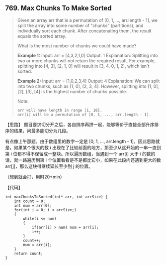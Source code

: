 ## 769. Max Chunks To Make Sorted

> Given an array arr that is a permutation of [0, 1, ..., arr.length - 1], we split the array into some number of "chunks" (partitions), and individually sort each chunk.  After concatenating them, the result equals the sorted array.
>
> What is the most number of chunks we could have made?
>
> **Example 1:**
> Input: arr = [4,3,2,1,0] 
> Output: 1 
> Explanation: Splitting into two or more chunks will not return the required result. For example, splitting into [4, 3], [2, 1, 0] will result in [3, 4, 0, 1, 2], which isn't sorted.
>
> **Example 2:**
> Input: arr = [1,0,2,3,4]
> Output: 4 
> Explanation: We can split into two chunks, such as [1, 0], [2, 3, 4]. However, splitting into [1, 0], [2], [3], [4] is the highest number of chunks possible.
>
> Note:
>
>     arr will have length in range [1, 10].
>     arr[i] will be a permutation of [0, 1, ..., arr.length - 1].

【思路】
题目要求切分开之后，各自排序再拼一起，能够等价于直接全部升序排序的结果，问最多能切分为几段。

有点像上午那题。由于数组里的数字一定是 [0, 1, ..., arr.length - 1]，因此思路就是，如果某个很大的数 i 出现在了比较前面的地方，那至少从这开始的一串一直到第 i 位都不得不保留成一整块。所以遍历数组，当遇到一个  arr[i] 大于 i 的数的话，就一路遍历到第 i 个位置看看是不是都比它小，如果在此段内还遇到更大的数 arr[j]，那么这块得继续延长至少到 j 的位置。

（想到就会打，用时20+min）

【代码】

```
int maxChunksToSorted(int* arr, int arrSize) {
    int count = 0;
	int num = arr[0];
	for(int i = 0; i < arrSize;)
    {
    	while(i <= num)
    	{
    		if(arr[i] > num) num = arr[i];
    		i++;
		}
		count++;
		num = arr[i];
	}
	return count;
}
```